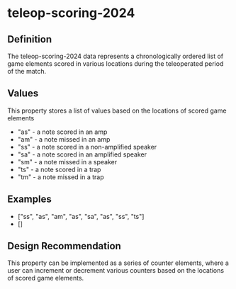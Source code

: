 # teleop-scoring-2024

## Definition
The teleop-scoring-2024 data represents a chronologically ordered list of game elements scored in various locations during the teleoperated period of the match.

## Values
This property stores a list of values based on the locations of scored game elements
- "as" - a note scored in an amp
- "am" - a note missed in an amp
- "ss" - a note scored in a non-amplified speaker
- "sa" - a note scored in an amplified speaker
- "sm" - a note missed in a speaker
- "ts" - a note scored in a trap
- "tm" - a note missed in a trap

## Examples
- ["ss", "as", "am", "as", "sa", "as", "ss", "ts"]
- []

## Design Recommendation
This property can be implemented as a series of counter elements, where a user can increment or decrement various counters based on the locations of scored game elements.